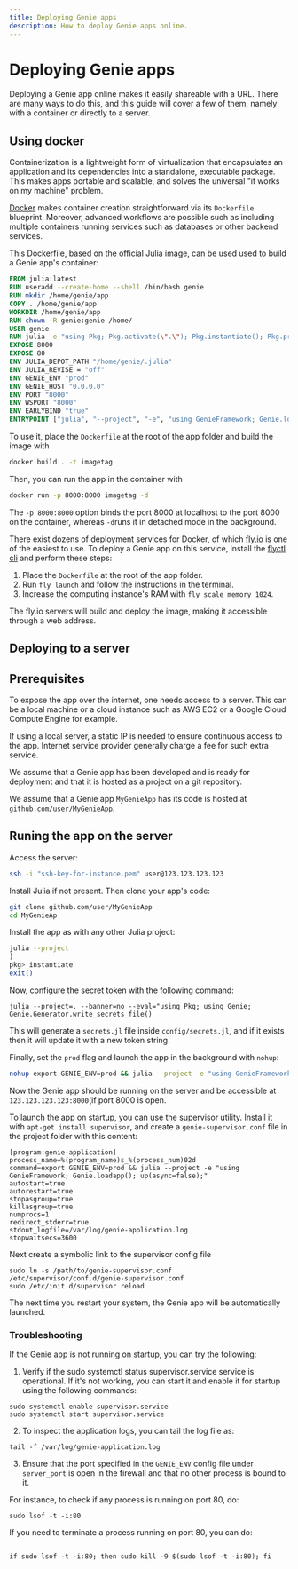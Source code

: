 ```yaml
---
title: Deploying Genie apps
description: How to deploy Genie apps online.
---
```


# Deploying Genie apps

Deploying a Genie app online makes it easily shareable with a URL. There are many ways to do this, and this guide will cover a few of them, namely with a container or directly to a server.

## Using docker

Containerization is a lightweight form of virtualization that encapsulates an application and its dependencies into a standalone, executable package. This makes apps portable and scalable, and solves the universal "it works on my machine" problem.


[Docker](https://docker.com) makes container creation straightforward via its `Dockerfile` blueprint. Moreover, advanced workflows are possible such as including multiple containers running services such as databases or other backend services.

This Dockerfile, based on the official Julia image,  can be used used to build a Genie app's container:

```dockerfile
FROM julia:latest
RUN useradd --create-home --shell /bin/bash genie
RUN mkdir /home/genie/app
COPY . /home/genie/app
WORKDIR /home/genie/app
RUN chown -R genie:genie /home/
USER genie
RUN julia -e "using Pkg; Pkg.activate(\".\"); Pkg.instantiate(); Pkg.precompile();"
EXPOSE 8000
EXPOSE 80
ENV JULIA_DEPOT_PATH "/home/genie/.julia"
ENV JULIA_REVISE = "off"
ENV GENIE_ENV "prod"
ENV GENIE_HOST "0.0.0.0"
ENV PORT "8000"
ENV WSPORT "8000"
ENV EARLYBIND "true"
ENTRYPOINT ["julia", "--project", "-e", "using GenieFramework; Genie.loadapp(); up(async=false);"]

```
To use it, place the `Dockerfile` at the root of the app folder and build the image with
```bash
docker build . -t imagetag
```
Then, you can run the app in the container with
```bash
docker run -p 8000:8000 imagetag -d
```
The `-p 8000:8000` option binds the port 8000 at localhost to the port 8000 on the container, whereas `-d`runs it in detached mode in the background.


There exist dozens of deployment services for Docker, of which [fly.io](https://fly.io) is one of the easiest to use. To deploy a Genie app on this service, install the [flyctl cli](https://fly.io/docs/flyctl/) and perform these steps:


1. Place the `Dockerfile` at the root of the app folder.
2. Run `fly launch` and follow the instructions in the terminal.
3. Increase the computing instance's RAM with `fly scale memory 1024`.

The fly.io servers will build and deploy the image, making it accessible through a web address.

## Deploying to a server

## Prerequisites

To expose the app over the internet, one needs access to a server. This can be a local machine or a cloud instance such as AWS EC2 or a Google Cloud Compute Engine for example.

If using a local server, a static IP is needed to ensure continuous access to the app. Internet service provider generally charge a fee for such extra service.

We assume that a Genie app has been developed and is ready for deployment and that it is hosted as a project on a git repository.

We assume that a Genie app `MyGenieApp` has its code is hosted at `github.com/user/MyGenieApp`.

## Runing the app on the server

Access the server:

```sh
ssh -i "ssh-key-for-instance.pem" user@123.123.123.123
```

Install Julia if not present. Then clone your app's code:

```sh
git clone github.com/user/MyGenieApp
cd MyGenieAp
```

Install the app as with any other Julia project:

```sh
julia --project
] 
pkg> instantiate
exit()
```
Now, configure the secret token with the following command:
```hell
julia --project=. --banner=no --eval="using Pkg; using Genie; Genie.Generator.write_secrets_file()

```
This will generate a `secrets.jl` file inside `config/secrets.jl`,  and if it exists then it will update it with a new token string.


Finally, set the `prod` flag and launch the app in the background with `nohup`:

```sh
nohup export GENIE_ENV=prod && julia --project -e "using GenieFramework; Genie.loadapp(); up(async=false);" &
```

Now the Genie app should be running on the server and be accessible at `123.123.123.123:8000`(if port 8000 is open.

To launch the app on startup, you can use the supervisor utility. Install it with `apt-get install supervisor`, and create a `genie-supervisor.conf` file in the project folder with this content:

```shell
[program:genie-application]
process_name=%(program_name)s_%(process_num)02d
command=export GENIE_ENV=prod && julia --project -e "using GenieFramework; Genie.loadapp(); up(async=false);"
autostart=true
autorestart=true
stopasgroup=true
killasgroup=true
numprocs=1
redirect_stderr=true
stdout_logfile=/var/log/genie-application.log
stopwaitsecs=3600
```

Next create a symbolic link to the supervisor config file
```shell
sudo ln -s /path/to/genie-supervisor.conf /etc/supervisor/conf.d/genie-supervisor.conf
sudo /etc/init.d/supervisor reload
```

The next time you restart your system, the Genie app will be automatically launched.

### Troubleshooting

If the Genie app is not running on startup, you can try the following:


1. Verify if the sudo systemctl status supervisor.service service is operational. If it's not working, you can start it and enable it for startup using the following commands:

```shell
sudo systemctl enable supervisor.service
sudo systemctl start supervisor.service

```
2. To inspect the application logs, you can tail the log file as:

```shell
tail -f /var/log/genie-application.log

```

3. Ensure that the port specified in the `GENIE_ENV` config file under `server_port` is open in the firewall and that no other process is bound to it.

For instance, to check if any process is running on port 80, do:

```shell
sudo lsof -t -i:80

```
If you need to terminate a process running on port 80, you can do:

```shell

if sudo lsof -t -i:80; then sudo kill -9 $(sudo lsof -t -i:80); fi

``` 

